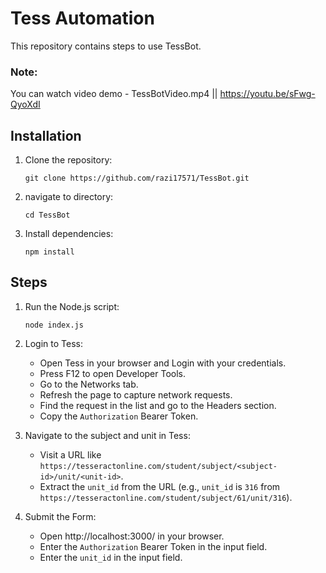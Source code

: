 # Tess Automation

This repository contains steps to use TessBot.

### Note: 
You can watch video demo - TessBotVideo.mp4 || https://youtu.be/sFwg-QyoXdI

## Installation
1. Clone the repository:
   ```
   git clone https://github.com/razi17571/TessBot.git
   ```

2. navigate to directory:
   ```
   cd TessBot
   ```
3. Install dependencies:
   ```
   npm install
   ```

## Steps

1. Run the Node.js script:
   ```
   node index.js
   ```

2. Login to Tess:
   - Open Tess in your browser and Login with your credentials.
   - Press F12 to open Developer Tools.
   - Go to the Networks tab.
   - Refresh the page to capture network requests.
   - Find the request in the list and go to the Headers section.
   - Copy the `Authorization` Bearer Token.

3. Navigate to the subject and unit in Tess:
   - Visit a URL like `https://tesseractonline.com/student/subject/<subject-id>/unit/<unit-id>`.
   - Extract the `unit_id` from the URL (e.g., `unit_id` is `316` from `https://tesseractonline.com/student/subject/61/unit/316`).

4. Submit the Form:
   - Open http://localhost:3000/ in your browser.
   - Enter the `Authorization` Bearer Token in the input field.
   - Enter the `unit_id` in the input field.

